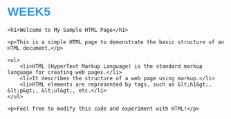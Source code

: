 # WEEK5
<!DOCTYPE html>
<html lang="en">
<head>
    <meta charset="UTF-8">
    <meta name="viewport" content="width=device-width, initial-scale=1.0">
    <title>Sample HTML Page</title>
    <style>
        body {
            font-family: Arial, sans-serif;
            margin: 20px;
        }
        h1 {
            color: #3498db;
        }
        p {
            color: #2c3e50;
        }
    </style>
</head>
<body>

    <h1>Welcome to My Sample HTML Page</h1>
    
    <p>This is a simple HTML page to demonstrate the basic structure of an HTML document.</p>

    <ul>
        <li>HTML (HyperText Markup Language) is the standard markup language for creating web pages.</li>
        <li>It describes the structure of a web page using markup.</li>
        <li>HTML elements are represented by tags, such as &lt;h1&gt;, &lt;p&gt;, &lt;ul&gt;, etc.</li>
    </ul>

    <p>Feel free to modify this code and experiment with HTML!</p>

</body>
</html>

